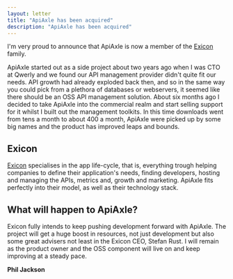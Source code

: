 ```yaml
---
layout: letter
title: "ApiAxle has been acquired"
description: "ApiAxle has been acquired"
---
```


I'm very proud to announce that ApiAxle is now a member of the
[Exicon](http://exiconglobal.com) family.

ApiAxle started out as a side project about two years ago when I was
CTO at Qwerly and we found our API management provider didn't quite
fit our needs. API growth had already exploded back then, and so in
the same way you could pick from a plethora of databases or
webservers, it seemed like there should be an OSS API management
solution. About six months ago I decided to take ApiAxle into the
commercial realm and start selling support for it whilst I built out
the management toolkits. In this time downloads went from tens a month
to about 400 a month, ApiAxle were picked up by some big names and the
product has improved leaps and bounds.

## Exicon

[Exicon](http://exiconglobal.com) specialises in the app life-cycle,
that is, everything trough helping companies to define their
application's needs, finding developers, hosting and managing the
APIs, metrics and, growth and marketing. ApiAxle fits perfectly into
their model, as well as their technology stack.

## What will happen to ApiAxle?

Exicon fully intends to keep pushing development forward with
ApiAxle. The project will get a huge boost in resources, not just
development but also some great advisers not least in the Exicon CEO,
Stefan Rust. I will remain as the product owner and the OSS component
will live on and keep improving at a steady pace.

<div class="letter-sig"><b>Phil Jackson</b></div>
